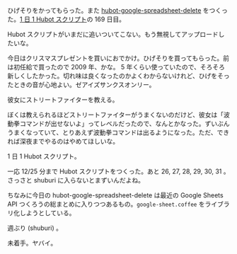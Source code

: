 ひげそりをかってもらった。また [hubot-google-spreadsheet-delete][gh:bouzuya/hubot-google-spreadsheet-delete] をつくった。[1 日 1 Hubot スクリプト][hubot-script-per-day]の 169 日目。

Hubot スクリプトがいまだに追いついてこない。もう無視してアップロードしたいな。

今日はクリスマスプレゼントを買いにおでかけ。ひげそりを買ってもらった。前は初任給で買ったので 2009 年、かな。 5 年くらい使っていたので、そろそろ新しくしたかった。切れ味は良くなったのかよくわからないけれど、ひげをそったときの音が心地よい。ゼアイズサンクスオンリー。

彼女にストリートファイターを教える。

ぼくは教えられるほどストリートファイターがうまくないのだけど、彼女は「波動拳コマンドが出せないよ」ってレベルだったので、なんとかなった。ずいぶんうまくなっていて、とりあえず波動拳コマンドは出るようになった。ただ、できれば深夜までやるのはやめてほしいな。

1 日 1 Hubot スクリプト。

一応 12/25 分まで Hubot スクリプトをつくった。あと 26, 27, 28, 29, 30, 31 。さっさと shuburi に入らないとまずいんだよね。

ちなみに今日の hubot-google-spreadsheet-delete は最近の Google Sheets API つくろうの総まとめに入りつつあるもの。`google-sheet.coffee` をライブラリ化しようとしている。

週ぶり (shuburi) 。

未着手。ヤバイ。

[hubot-script-per-day]: http://blog.bouzuya.net/posts?tags=hubot-script-per-day
[shuburi]: http://shuburi.org
[gh:bouzuya/hubot-config]: https://github.com/bouzuya/hubot-config
[gh:bouzuya/hubot-google-spreadsheet-delete]: https://github.com/bouzuya/hubot-google-spreadsheet-delete
